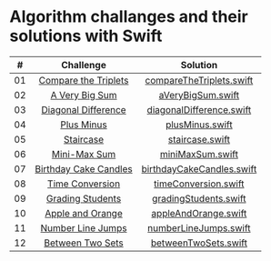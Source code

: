 # Algorithm challanges and their solutions with Swift

|  #  |                                                   Challenge                                                    |                             Solution                             |
| :-: | :------------------------------------------------------------------------------------------------------------: | :--------------------------------------------------------------: |
| 01  |  [Compare the Triplets](https://www.hackerrank.com/challenges/compare-the-triplets/problem?isFullScreen=true)  |  [compareTheTriplets.swift](solutions/compareTheTriplets.swift)  |
| 02  |        [A Very Big Sum](https://www.hackerrank.com/challenges/a-very-big-sum/problem?isFullScreen=true)        |         [aVeryBigSum.swift](solutions/aVeryBigSum.swift)         |
| 03  |   [Diagonal Difference](https://www.hackerrank.com/challenges/diagonal-difference/problem?isFullScreen=true)   |  [diagonalDifference.swift](solutions/diagonalDifference.swift)  |
| 04  |            [Plus Minus](https://www.hackerrank.com/challenges/plus-minus/problem?isFullScreen=true)            |           [plusMinus.swift](solutions/plusMinus.swift)           |
| 05  |             [Staircase](https://www.hackerrank.com/challenges/staircase/problem?isFullScreen=true)             |           [staircase.swift](solutions/staircase.swift)           |
| 06  |          [Mini-Max Sum](https://www.hackerrank.com/challenges/mini-max-sum/problem?isFullScreen=true)          |          [miniMaxSum.swift](solutions/miniMaxSum.swift)          |
| 07  | [Birthday Cake Candles](https://www.hackerrank.com/challenges/birthday-cake-candles/problem?isFullScreen=true) | [birthdayCakeCandles.swift](solutions/birthdayCakeCandles.swift) |
| 08  |       [Time Conversion](https://www.hackerrank.com/challenges/time-conversion/problem?isFullScreen=true)       |      [timeConversion.swift](solutions/timeConversion.swift)      |
| 09  |          [Grading Students](https://www.hackerrank.com/challenges/grading/problem?isFullScreen=true)           |     [gradingStudents.swift](solutions/gradingStudents.swift)     |
| 10  |      [Apple and Orange](https://www.hackerrank.com/challenges/apple-and-orange/problem?isFullScreen=true)      |      [appleAndOrange.swift](solutions/appleAndOrange.swift)      |
| 11  |         [Number Line Jumps](https://www.hackerrank.com/challenges/kangaroo/problem?isFullScreen=true)          |     [numberLineJumps.swift](solutions/numberLineJumps.swift)     |
| 12  |      [Between Two Sets](https://www.hackerrank.com/challenges/between-two-sets/problem?isFullScreen=true)      |      [betweenTwoSets.swift](solutions/betweenTwoSets.swift)      |
